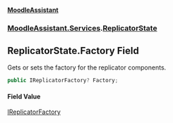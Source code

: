 #### [MoodleAssistant](index.md 'index')
### [MoodleAssistant.Services](MoodleAssistant.Services.md 'MoodleAssistant.Services').[ReplicatorState](MoodleAssistant.Services.ReplicatorState.md 'MoodleAssistant.Services.ReplicatorState')

## ReplicatorState.Factory Field

Gets or sets the factory for the replicator components.

```csharp
public IReplicatorFactory? Factory;
```

#### Field Value
[IReplicatorFactory](MoodleAssistant.Logic.Processing.IReplicatorFactory.md 'MoodleAssistant.Logic.Processing.IReplicatorFactory')